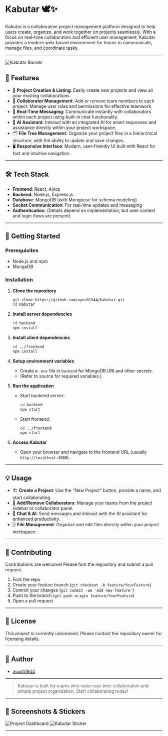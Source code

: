 # Kabutar 🕊️✨

Kabutar is a collaborative project management platform designed to help users create, organize, and work together on projects seamlessly. With a focus on real-time collaboration and efficient user management, Kabutar provides a modern web-based environment for teams to communicate, manage files, and coordinate tasks.

---

![Kabutar Banner](assets/banner.png) <!-- Add your banner image to assets/banner.png or change the path -->

## 🎯 Features

- 📝 **Project Creation & Listing**: Easily create new projects and view all your existing collaborations.
- 👥 **Collaborator Management**: Add or remove team members to each project. Manage user roles and permissions for effective teamwork.
- 💬 **Real-Time Messaging**: Communicate instantly with collaborators within each project using built-in chat functionality.
- 🤖 **AI Assistant**: Interact with an integrated AI for smart responses and assistance directly within your project workspace.
- 🗂️ **File Tree Management**: Organize your project files in a hierarchical structure, with the ability to update and save changes.
- 🖥️ **Responsive Interface**: Modern, user-friendly UI built with React for fast and intuitive navigation.

---

## 🛠️ Tech Stack

- **Frontend**: React, Axios
- **Backend**: Node.js, Express.js
- **Database**: MongoDB (with Mongoose for schema modeling)
- **Socket Communication**: For real-time updates and messaging
- **Authentication**: (Details depend on implementation, but user context and login flows are present)

---

## 🚀 Getting Started

### Prerequisites

- Node.js and npm
- MongoDB

### Installation

1. **Clone the repository**
   ```bash
   git clone https://github.com/ayush1944/Kabutar.git
   cd Kabutar
   ```

2. **Install server dependencies**
   ```bash
   cd backend
   npm install
   ```

3. **Install client dependencies**
   ```bash
   cd ../frontend
   npm install
   ```

4. **Setup environment variables**
   - Create a `.env` file in `backend` for MongoDB URI and other secrets.
   - (Refer to source for required variables.)

5. **Run the application**
   - Start backend server:
     ```bash
     cd backend
     npm start
     ```
   - Start frontend:
     ```bash
     cd ../frontend
     npm start
     ```

6. **Access Kabutar**
   - Open your browser and navigate to the frontend URL (usually `http://localhost:3000`).

---

## 💡 Usage

- 🏗️ **Create a Project**: Use the "New Project" button, provide a name, and start collaborating.
- 👤 **Add/Remove Collaborators**: Manage your teams from the project sidebar or collaborator panel.
- 💬 **Chat & AI**: Send messages and interact with the AI assistant for enhanced productivity.
- 🗄️ **File Management**: Organize and edit files directly within your project workspace.

---

## 🤝 Contributing

Contributions are welcome! Please fork the repository and submit a pull request.

1. Fork the repo
2. Create your feature branch (`git checkout -b feature/YourFeature`)
3. Commit your changes (`git commit -am 'Add new feature'`)
4. Push to the branch (`git push origin feature/YourFeature`)
5. Open a pull request

---

## 📜 License

This project is currently unlicensed. Please contact the repository owner for licensing details.

---

## 👤 Author

- [ayush1944](https://github.com/ayush1944)

---

> Kabutar is built for teams who value real-time collaboration and simple project organization. Start collaborating today!

---

## 📸 Screenshots & Stickers

![Project Dashboard](assets/dashboard.png) <!-- Add your screenshot to assets/dashboard.png or change the path -->
![Kabutar Sticker](assets/sticker.png) <!-- Add your sticker image to assets/sticker.png or change the path -->

---
